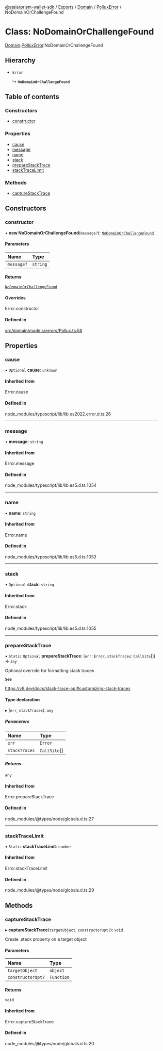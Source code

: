 [@atala/prism-wallet-sdk](../README.md) / [Exports](../modules.md) / [Domain](../modules/Domain.md) / [PolluxError](../modules/Domain.PolluxError.md) / NoDomainOrChallengeFound

# Class: NoDomainOrChallengeFound

[Domain](../modules/Domain.md).[PolluxError](../modules/Domain.PolluxError.md).NoDomainOrChallengeFound

## Hierarchy

- `Error`

  ↳ **`NoDomainOrChallengeFound`**

## Table of contents

### Constructors

- [constructor](Domain.PolluxError.NoDomainOrChallengeFound.md#constructor)

### Properties

- [cause](Domain.PolluxError.NoDomainOrChallengeFound.md#cause)
- [message](Domain.PolluxError.NoDomainOrChallengeFound.md#message)
- [name](Domain.PolluxError.NoDomainOrChallengeFound.md#name)
- [stack](Domain.PolluxError.NoDomainOrChallengeFound.md#stack)
- [prepareStackTrace](Domain.PolluxError.NoDomainOrChallengeFound.md#preparestacktrace)
- [stackTraceLimit](Domain.PolluxError.NoDomainOrChallengeFound.md#stacktracelimit)

### Methods

- [captureStackTrace](Domain.PolluxError.NoDomainOrChallengeFound.md#capturestacktrace)

## Constructors

### constructor

• **new NoDomainOrChallengeFound**(`message?`): [`NoDomainOrChallengeFound`](Domain.PolluxError.NoDomainOrChallengeFound.md)

#### Parameters

| Name | Type |
| :------ | :------ |
| `message?` | `string` |

#### Returns

[`NoDomainOrChallengeFound`](Domain.PolluxError.NoDomainOrChallengeFound.md)

#### Overrides

Error.constructor

#### Defined in

[src/domain/models/errors/Pollux.ts:56](https://github.com/hyperledger/identus-edge-agent-sdk-ts/blob/412988e74b53c977d2db02a120bdfcde11978df5/src/domain/models/errors/Pollux.ts#L56)

## Properties

### cause

• `Optional` **cause**: `unknown`

#### Inherited from

Error.cause

#### Defined in

node_modules/typescript/lib/lib.es2022.error.d.ts:26

___

### message

• **message**: `string`

#### Inherited from

Error.message

#### Defined in

node_modules/typescript/lib/lib.es5.d.ts:1054

___

### name

• **name**: `string`

#### Inherited from

Error.name

#### Defined in

node_modules/typescript/lib/lib.es5.d.ts:1053

___

### stack

• `Optional` **stack**: `string`

#### Inherited from

Error.stack

#### Defined in

node_modules/typescript/lib/lib.es5.d.ts:1055

___

### prepareStackTrace

▪ `Static` `Optional` **prepareStackTrace**: (`err`: `Error`, `stackTraces`: `CallSite`[]) => `any`

Optional override for formatting stack traces

**`See`**

https://v8.dev/docs/stack-trace-api#customizing-stack-traces

#### Type declaration

▸ (`err`, `stackTraces`): `any`

##### Parameters

| Name | Type |
| :------ | :------ |
| `err` | `Error` |
| `stackTraces` | `CallSite`[] |

##### Returns

`any`

#### Inherited from

Error.prepareStackTrace

#### Defined in

node_modules/@types/node/globals.d.ts:27

___

### stackTraceLimit

▪ `Static` **stackTraceLimit**: `number`

#### Inherited from

Error.stackTraceLimit

#### Defined in

node_modules/@types/node/globals.d.ts:29

## Methods

### captureStackTrace

▸ **captureStackTrace**(`targetObject`, `constructorOpt?`): `void`

Create .stack property on a target object

#### Parameters

| Name | Type |
| :------ | :------ |
| `targetObject` | `object` |
| `constructorOpt?` | `Function` |

#### Returns

`void`

#### Inherited from

Error.captureStackTrace

#### Defined in

node_modules/@types/node/globals.d.ts:20
